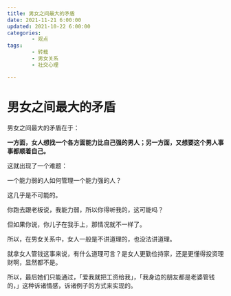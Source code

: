 ```yaml
---
title: 男女之间最大的矛盾
date: 2021-11-21 6:00:00
updated: 2021-10-22 6:00:00
categories:
        - 观点
tags:
        - 转载
        - 男女关系
        - 社交心理

---
```


# 男女之间最大的矛盾

男女之间最大的矛盾在于：

**一方面，女人想找一个各方面能力比自己强的男人；另一方面，又想要这个男人事事都顺着自己。**

这就出现了一个难题：

一个能力弱的人如何管理一个能力强的人？

这几乎是不可能的。

你跑去跟老板说，我能力弱，所以你得听我的，这可能吗？

但如果你说，你儿子在我手上，那情况就不一样了。

所以，在男女关系中，女人一般是不讲道理的，也没法讲道理。

就拿女人管钱这事来说，有什么道理可言？是女人更勤俭持家，还是更懂得投资理财啊，显然都不是。

所以，最后她们只能通过，「爱我就把工资给我」，「我身边的朋友都是老婆管钱的，」这种诉诸情感，诉诸例子的方式来实现的。
